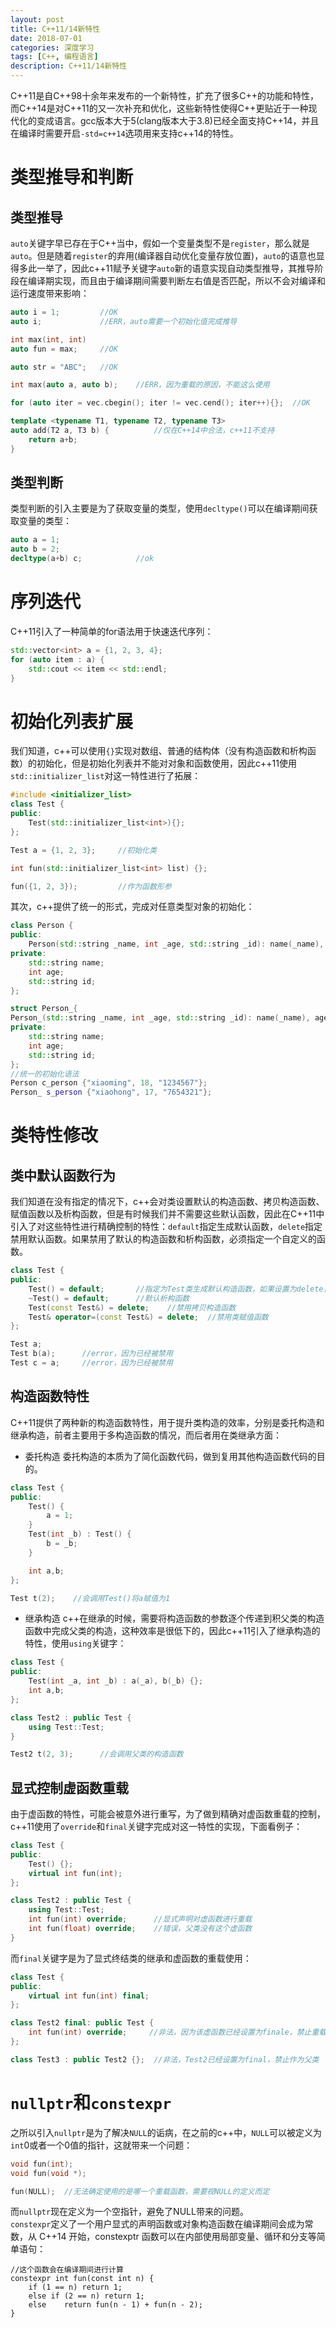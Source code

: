 ```yaml
---
layout: post
title: C++11/14新特性
date: 2018-07-01
categories: 深度学习
tags: [C++, 编程语言]
description: C++11/14新特性
---
```


C++11是自C++98十余年来发布的一个新特性，扩充了很多C++的功能和特性，而C++14是对C++11的又一次补充和优化，这些新特性使得C++更贴近于一种现代化的变成语言。gcc版本大于5(clang版本大于3.8)已经全面支持C++14，并且在编译时需要开启`-std=c++14`选项用来支持c++14的特性。

# 类型推导和判断
## 类型推导
`auto`关键字早已存在于C++当中，假如一个变量类型不是`register`，那么就是`auto`。但是随着`register`的弃用(编译器自动优化变量存放位置)，`auto`的语意也显得多此一举了，因此c++11赋予关键字`auto`新的语意实现自动类型推导，其推导阶段在编译期实现，而且由于编译期间需要判断左右值是否匹配，所以不会对编译和运行速度带来影响：
```cpp
auto i = 1;         //OK
auto i;             //ERR，auto需要一个初始化值完成推导

int max(int, int)
auto fun = max;     //OK

auto str = "ABC";   //OK

int max(auto a, auto b);    //ERR，因为重载的原因，不能这么使用

for (auto iter = vec.cbegin(); iter != vec.cend(); iter++){};  //OK

template <typename T1, typename T2, typename T3>
auto add(T2 a, T3 b) {          //仅在C++14中合法，c++11不支持
    return a+b;
}
```

## 类型判断
类型判断的引入主要是为了获取变量的类型，使用`decltype()`可以在编译期间获取变量的类型：
```cpp
auto a = 1;
auto b = 2;
decltype(a+b) c;            //ok
```

# 序列迭代
C++11引入了一种简单的for语法用于快速迭代序列：
```cpp
std::vector<int> a = {1, 2, 3, 4};
for (auto item : a) {
    std::cout << item << std::endl;
}
```

# 初始化列表扩展
我们知道，c++可以使用`{}`实现对数组、普通的结构体（没有构造函数和析构函数）的初始化，但是初始化列表并不能对对象和函数使用，因此c++11使用`std::initializer_list`对这一特性进行了拓展：
```cpp
#include <initializer_list>
class Test {
public:
    Test(std::initializer_list<int>){};
};

Test a = {1, 2, 3};     //初始化类

int fun(std::initializer_list<int> list) {};

fun({1, 2, 3});         //作为函数形参
```

其次，c++提供了统一的形式，完成对任意类型对象的初始化：
```cpp
class Person {
public:
    Person(std::string _name, int _age, std::string _id): name(_name), age(_age), id(_id){};
private:
    std::string name;
    int age;
    std::string id;
};

struct Person_{
Person_(std::string _name, int _age, std::string _id): name(_name), age(_age), id(_id){};
private:
    std::string name;
    int age;
    std::string id;
};
//统一的初始化语法
Person c_person {"xiaoming", 18, "1234567"};    
Person_ s_person {"xiaohong", 17, "7654321"};
```

# 类特性修改
## 类中默认函数行为
我们知道在没有指定的情况下，c++会对类设置默认的构造函数、拷贝构造函数、赋值函数以及析构函数，但是有时候我们并不需要这些默认函数，因此在C++11中引入了对这些特性进行精确控制的特性：`default`指定生成默认函数，`delete`指定禁用默认函数。如果禁用了默认的构造函数和析构函数，必须指定一个自定义的函数。
```cpp
class Test {
public:
    Test() = default;       //指定为Test类生成默认构造函数，如果设置为delete，就是禁用默认构造函数，如果禁用了
    ~Test() = default;      //默认析构函数
    Test(const Test&) = delete;    //禁用拷贝构造函数
    Test& operator=(const Test&) = delete;  //禁用类赋值函数
};

Test a;
Test b(a);      //error，因为已经被禁用
Test c = a;     //error，因为已经被禁用
```

## 构造函数特性
C++11提供了两种新的构造函数特性，用于提升类构造的效率，分别是委托构造和继承构造，前者主要用于多构造函数的情况，而后者用在类继承方面：
- 委托构造
委托构造的本质为了简化函数代码，做到复用其他构造函数代码的目的。
```cpp
class Test {
public:
    Test() {
        a = 1;
    }
    Test(int _b) : Test() {
        b = _b;
    }

    int a,b;
};

Test t(2);    //会调用Test()将a赋值为1
```

- 继承构造
c++在继承的时候，需要将构造函数的参数逐个传递到积父类的构造函数中完成父类的构造，这种效率是很低下的，因此c++11引入了继承构造的特性，使用`using`关键字：
```cpp
class Test {
public:
    Test(int _a, int _b) : a(_a), b(_b) {};
    int a,b;
};

class Test2 : public Test {
    using Test::Test;
}

Test2 t(2, 3);      //会调用父类的构造函数
```

## 显式控制虚函数重载
由于虚函数的特性，可能会被意外进行重写，为了做到精确对虚函数重载的控制，c++11使用了`override`和`final`关键字完成对这一特性的实现，下面看例子：
```cpp
class Test {
public:
    Test() {};
    virtual int fun(int);
};

class Test2 : public Test {
    using Test::Test;
    int fun(int) override;      //显式声明对虚函数进行重载
    int fun(float) override;    //错误，父类没有这个虚函数
}
```
而`final`关键字是为了显式终结类的继承和虚函数的重载使用：
```cpp
class Test {
public:
    virtual int fun(int) final;
};

class Test2 final: public Test {
    int fun(int) override;     //非法，因为该虚函数已经设置为finale，禁止重载 
};

class Test3 : public Test2 {};  //非法，Test2已经设置为final，禁止作为父类
```

# `nullptr`和`constexpr`
之所以引入`nullptr`是为了解决`NULL`的诟病，在之前的c++中，`NULL`可以被定义为`int`0或者一个0值的指针，这就带来一个问题：
```cpp
void fun(int);
void fun(void *);

fun(NULL);  //无法确定使用的是哪一个重载函数，需要视NULL的定义而定 
```
而`nullptr`现在定义为一个空指针，避免了NULL带来的问题。  
`constexpr`定义了一个用户显式的声明函数或对象构造函数在编译期间会成为常数，从 C++14 开始，constexptr 函数可以在内部使用局部变量、循环和分支等简单语句：
```
//这个函数会在编译期间进行计算
constexpr int fun(const int n) {
    if (1 == n) return 1;
    else if (2 == n) return 1;
    else    return fun(n - 1) + fun(n - 2);
}
```